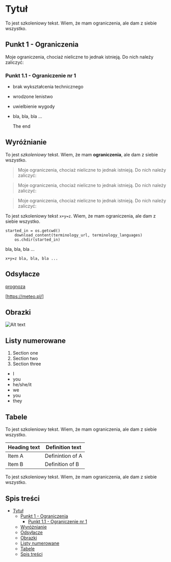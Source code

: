 # Tytuł

To jest szkoleniowy tekst. Wiem, że mam ograniczenia, ale dam z siebie wszystko.

## Punkt 1 - Ograniczenia

Moje ograniczenia, chociaż nieliczne to jednak istnieją. Do nich należy zaliczyć: 

### Punkt 1.1 - Ograniczenie nr 1

- brak wykształcenia technicznego
- wrodzone lenistwo
- uwielbienie wygody
- bla, bla, bla ...

  The end

## Wyróżnianie

To jest *szkoleniowy* tekst. Wiem, że mam **ograniczenia**, ale dam z siebie wszystko.

> Moje ograniczenia, chociaż nieliczne to jednak istnieją. Do nich należy zaliczyć:

> Moje ograniczenia, chociaż nieliczne to jednak istnieją. Do nich należy zaliczyć:

> Moje ograniczenia, chociaż nieliczne to jednak istnieją. Do nich należy zaliczyć:

To jest szkoleniowy tekst `x+y=z`. Wiem, że mam ograniczenia, ale dam z siebie wszystko.

```
started_in = os.getcwd()
    download_content(terminology_url, terminology_languages)
    os.chdir(started_in)
```
bla, bla, bla ...
```
x+y=z bla, bla, bla ...
```
## Odsyłacze

[prognoza](https://meteo.pl/)

[https://meteo.pl/] 

## Obrazki

![Alt text](mostek-1.jpg)

## Listy numerowane

1. Section one
2. Section two
3. Section three 

- I
- you
- he/she/it
- we
- you 
- they 

## Tabele

To jest szkoleniowy tekst. Wiem, że mam ograniczenia, ale dam z siebie wszystko.

| Heading text | Definition text  |
| ------------ | ---------------- |
| Item A       | Definintion of A |
| Item B       | Definition of B  |

To jest szkoleniowy tekst. Wiem, że mam ograniczenia, ale dam z siebie wszystko.

## Spis treści

- [Tytuł](#tytuł)
  - [Punkt 1 - Ograniczenia](#punkt-1---ograniczenia)
    - [Punkt 1.1 - Ograniczenie nr 1](#punkt-11---ograniczenie-nr-1)
  - [Wyróżnianie](#wyróżnianie)
  - [Odsyłacze](#odsyłacze)
  - [Obrazki](#obrazki)
  - [Listy numerowane](#listy-numerowane)
  - [Tabele](#tabele)
  - [Spis treści](#spis-treści)
   
